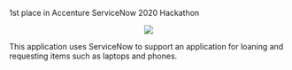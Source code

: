 1st place in Accenture ServiceNow 2020 Hackathon

<p align="center"><img src= "https://github.com/telvinzhong/Loaner_Request/blob/master/x_cdltd_loaner_req/dictionary/service1.png"></p>

This application uses ServiceNow to support an application for loaning and requesting items such as laptops and phones. 
